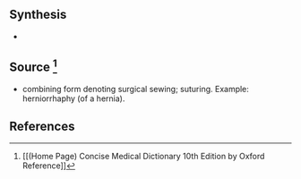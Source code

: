 ## Synthesis
- 
## Source [^1]
- combining form denoting surgical sewing; suturing. Example: herniorrhaphy (of a hernia).
## References

[^1]: [[(Home Page) Concise Medical Dictionary 10th Edition by Oxford Reference]]